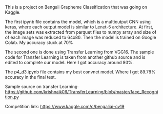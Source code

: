 This is a project on Bengali Grapheme Classification that was going on Kaggle.

The first ipynb file contains the model, which is a multioutput CNN using keras, where each output model is similar to Lenet-5 architecture. At first, the image sets was extracted from parquet files to numpy array and size of of each image was reduced to 64x80. Then the model is trained on Google Colab. My accuracy stuck at 70% 

The second one is done using Transfer Learning from VGG16. The sample code for Transfer Learning is taken from another github source and is edited to complete our model. Here I got accuracy around 80%.

The p4_d3.ipynb file contains my best convnet model. Where I got 89.78% accuracy in the final test.

Sample source on transfer Learning: https://github.com/krishnaik06/TransferLearning/blob/master/face_Recognition.py

Competition link: https://www.kaggle.com/c/bengaliai-cv19
